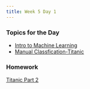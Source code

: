 ```yaml
---
title: Week 5 Day 1
---
```


### Topics for the Day
* [Intro to Machine Learning](https://github.com/tiy-lv-python-2015-06/class-notes/blob/master/week5/01-Intro%20to%20Machine%20Learning.ipynb)
* [Manual Classfication-Titanic](https://github.com/tiy-lv-python-2015-06/titanic/blob/master/Titanic%20Starting%20Point.ipynb)

### Homework
[Titanic Part 2](https://github.com/tiy-lv-python-2015-06/titanic/blob/master/Titanic%20Starting%20Point.ipynb)
